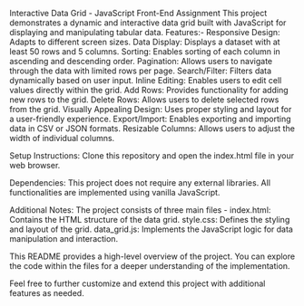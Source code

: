 Interactive Data Grid - JavaScript Front-End Assignment
This project demonstrates a dynamic and interactive data grid built with JavaScript for displaying and manipulating tabular data.
Features:- 
Responsive Design: Adapts to different screen sizes.
Data Display: Displays a dataset with at least 50 rows and 5 columns.
Sorting: Enables sorting of each column in ascending and descending order.
Pagination: Allows users to navigate through the data with limited rows per page.
Search/Filter: Filters data dynamically based on user input.
Inline Editing: Enables users to edit cell values directly within the grid.
Add Rows: Provides functionality for adding new rows to the grid.
Delete Rows: Allows users to delete selected rows from the grid.
Visually Appealing Design: Uses proper styling and layout for a user-friendly experience.
Export/Import: Enables exporting and importing data in CSV or JSON formats.
Resizable Columns: Allows users to adjust the width of individual columns.

Setup Instructions: Clone this repository and open the index.html file in your web browser.

Dependencies: This project does not require any external libraries. All functionalities are implemented using vanilla JavaScript.

Additional Notes:
The project consists of three main files - 
index.html: Contains the HTML structure of the data grid.
style.css: Defines the styling and layout of the grid.
data_grid.js: Implements the JavaScript logic for data manipulation and interaction.

This README provides a high-level overview of the project. You can explore the code within the files for a deeper understanding of the implementation.

Feel free to further customize and extend this project with additional features as needed.
